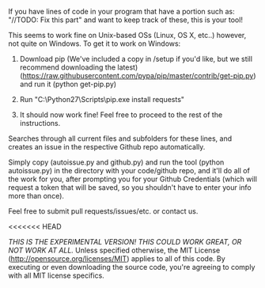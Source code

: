 If you have lines of code in your program that have a portion such as: "//TODO: Fix this part" and want to keep track of these, this is your tool!

This seems to work fine on Unix-based OSs (Linux, OS X, etc..) however, not quite on Windows.
To get it to work on Windows:

1. Download pip (We've included a copy in /setup if you'd like, but we still recommend downloading the latest) (https://raw.githubusercontent.com/pypa/pip/master/contrib/get-pip.py) and run it (python get-pip.py)

2. Run "C:\Python27\Scripts\pip.exe install requests"

3. It should now work fine! Feel free to proceed to the rest of the instructions.

Searches through all current files and subfolders for these lines, and creates an issue in the respective Github repo automatically. 

Simply copy (autoissue.py and github.py) and run the tool (python autoissue.py) in the directory with your code/github repo, and it'll do all of the work for you, after prompting you for your Github Credentials (which will request a token that will be saved, so you shouldn't have to enter your info more than once).

Feel free to submit pull requests/issues/etc. or contact us.

<<<<<<< HEAD

*THIS IS THE EXPERIMENTAL VERSION! THIS COULD WORK GREAT, OR NOT WORK AT ALL.*
Unless specified otherwise, the MIT License (http://opensource.org/licenses/MIT) applies to all of this code. By executing or even downloading the source code, you're agreeing to comply with all MIT license specifics. 
